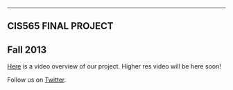 -------------------------------------------------------------------------------
CIS565 FINAL PROJECT
-------------------------------------------------------------------------------
Fall 2013
-------------------------------------------------------------------------------

[Here](https://vimeo.com/81790461) is a video overview of our project. Higher 
res video will be here soon!

Follow us on [Twitter](https://twitter.com/MMFAPhoMap). 
